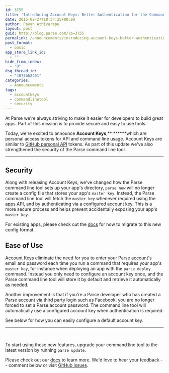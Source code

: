 ```yaml
---
id: 3755
title: 'Introducing Account Keys: Better Authentication for the Command Line Tool'
date: 2015-08-27T10:54:25+00:00
author: Pavan Athivarapu
layout: post
guid: http://blog.parse.com/?p=3755
permalink: /announcements/introducing-account-keys-better-authentication-for-the-command-line-tool/
post_format:
  - basic
app_store_link_id:
  - ""
hide_from_index:
  - "0"
dsq_thread_id:
  - "4072662491"
categories:
  - Announcements
tags:
  - accountkeys
  - commandlinetool
  - security
---
```

At Parse we're always striving to make it easier for developers to build great apps. Part of this mission is to provide secure and easy to use tools.

Today, we're excited to announce **Account Keys**,** ******which are personal access tokens for API and command line usage. Account Keys are similar to [GitHub personal API](https://github.com/blog/1509-personal-api-tokens) tokens. As part of this update we've also strengthened the security of the Parse command line tool.

* * *

## 

## Security

<p class="unchanged rich-diff-level-one">
  Along with releasing Account Keys, we've changed how the Parse command line tool sets up your app's directory, <code>parse new</code> will no longer create a config file that stores your app's <code>master key</code>. Instead, the Parse command line tool will fetch the <code>master key</code> whenever required using the <a href="https://parse.com/docs/rest/guide#apps">apps API</a>, and by authenticating via a configured account key. This is a more secure process and helps prevent accidentally exposing your app's <code>master key</code>.
</p>

For existing apps, please check out the [docs](https://parse.com/docs/ios/guide#command-line-secure-config-format) for how to migrate to this new config format.

## Ease of Use

Account Keys eliminate the need for you to enter your Parse account's email and password each time you run a command that requires your app's `master key`, for instance when deploying an app with the `parse deploy` command. Instead you only need to configure an account key once, and the Parse command line tool will store it by default and retrieve it automatically as needed.

Another improvement is that if you're a Parse developer who has created a Parse account via third party login such as Facebook, you are no longer forced to set a Parse account password. The command line tool will automatically use a configured account key when authentication is required.

See below for how you can easily configure a default account key.



* * *

&nbsp;

To start using these new features, upgrade your command line tool to the latest version by running `parse update`.

Please check out our [docs](https://parse.com/docs/js/guide#command-line-account-keys) to learn more. We'd love to hear your feedback -- comment below or visit [GitHub issues](https://github.com/ParsePlatform/parse-cli/issues).